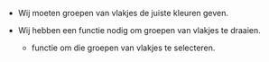 - Wij moeten groepen van vlakjes de juiste kleuren geven.

- Wij hebben een functie nodig om groepen van vlakjes te draaien.
  - functie om die groepen van vlakjes te selecteren.
